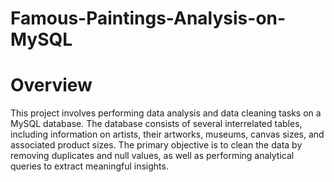 # Famous-Paintings-Analysis-on-MySQL
# Overview
This project involves performing data analysis and data cleaning tasks on a MySQL database. The database consists of several interrelated tables, including information on artists, their artworks, museums, canvas sizes, and associated product sizes. The primary objective is to clean the data by removing duplicates and null values, as well as performing analytical queries to extract meaningful insights.
